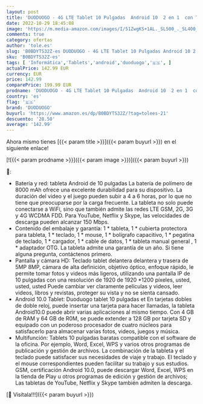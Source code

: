 ```yaml
---
layout: post
title: 'DUODUOGO - 4G LTE Tablet 10 Pulgadas  Android 10  2 en 1  con Teclado de 4 GB RAM  64 GB/128 GB ROM  Doule SIM 8 MP 8000mAh  WiFi  Bluetooth  Netfilix Type-C GPS Ratón Funda para Tableta y Más Incluidos Rosado '
date: 2022-10-29 18:45:08
image: 'https://m.media-amazon.com/images/I/51ZwgKS+1AL._SL500_._SL400_.jpg'
comments: true
category: ofertas
author: 'tole.es'
slug: 'B0BDYTS32Z-es DUODUOGO - 4G LTE Tablet 10 Pulgadas Android 10 2 en 1 con...'
sku: 'B0BDYTS32Z-es'
tags: [ 'Informática','Tablets','android','duoduogo','🇪🇸', ]
actualPrice: 142.99 EUR
currency: EUR
price: 142.99
comparePrice: 199.99 EUR
prodname: 'DUODUOGO - 4G LTE Tablet 10 Pulgadas  Android 10  2 en 1  con Teclado de 4 GB RAM  64 GB/128 GB ROM  Doule SIM 8 MP 8000mAh  WiFi  Bluetooth  Netfilix Type-C GPS Ratón Funda para Tableta y Más Incluidos Rosado '
country: 'es'
flag: '🇪🇸'
brand: 'DUODUOGO'
buyurl: 'https://www.amazon.es/dp/B0BDYTS32Z/?tag=tolees-21'
descuento: '28.50'
average: '142.99'
---
```


Ahora mismo tienes [{{< param title >}}]({{< param buyurl >}}) en el siguiente enlace!

[![{{< param prodname >}}]({{< param image >}})]({{< param buyurl >}})

🔎:

- Batería y red: tableta Android de 10 pulgadas La batería de polímero de 8000 mAh ofrece una excelente durabilidad para su dispositivo. La duración del video y el juego pueden subir a 4 a 6 horas, por lo que no tiene que preocuparse por la carga frecuente. La tableta no solo puede conectarse a WiFi, sino que también admite las redes LTE GSM, 2G, 3G y 4G WCDMA FDD. Para YouTube, Netflix y Skype, las velocidades de descarga pueden alcanzar 150 Mbps.
- Contenido del embalaje y garantía: 1 * tableta, 1 * cubierta protectora para tableta, 1 * teclado, 1 * mouse, 1 * bolígrafo capacitivo, 1 * pegatina de teclado, 1 * cargador, 1 * cable de datos, 1 * tableta manual general , 1 * adaptador OTG. La tableta admite una garantía de un año. Si tiene alguna pregunta, contáctenos primero.
- Pantalla y cámara HD: Teclado tablet delantera delantera y trasera de 5MP 8MP, cámara de alta definición, objetivo óptico, enfoque rápido, le permite tomar fotos y videos más ligeros, utilizando una pantalla IP de 10 pulgadas con una resolución de 1920 de 1920 *1200 píxeles, usted, usted, usted Puede cambiar ver claramente películas y videos, leer videos, libros y revistas, proteger su vista y no se sienta cansado.
- Android 10.0 Tablet: Duoduogo tablet 10 pulgadas et En tarjetas dobles de doble reloj, puede insertar una tarjeta para hacer llamadas, la tableta Android10.0 puede abrir varias aplicaciones al mismo tiempo. Con 4 GB de RAM y 64 GB de R0M, se puede extender a 128 GB por tarjeta SD y equipado con un poderoso procesador de cuatro núcleos para satisfacerlo para almacenar varias fotos, videos, juegos y música.
- Multifunción: Tablets 10 pulgadas baratas compatible con el software de la oficina. Por ejemplo, Word, Excel, WPS y varios otros programas de publicación y gestión de archivos. La combinación de la tableta y el teclado puede satisfacer sus necesidades de viaje y trabajo. El teclado y el mouse correspondientes pueden facilitar su trabajo y sus estudios. GSM, certificación Android 10.0, puede descargar Word, Excel, WPS en la tienda de Play u otros programas de edición y gestión de archivos; Las tabletas de YouTube, Netflix y Skype también admiten la descarga.

[🛒 Visítala!!!]({{< param buyurl >}})
